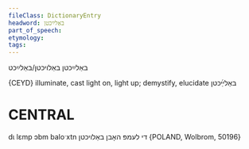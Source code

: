 ```yaml
---
fileClass: DictionaryEntry
headword: באַלײַכטן
part_of_speech: 
etymology: 
tags: 
---
```

באַלײַכטן
באַלויכטן/באַלײַכט

{CEYD}
illuminate, cast light on, light up; demystify, elucidate באַלײַ֜כטן

CENTRAL
========

dɩ lɛmp ɔbm baloˑxtn די לעמפּ האָבן באַלויכטן {POLAND, Wolbrom, 50196}